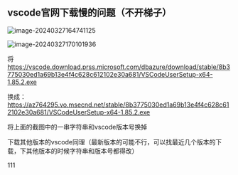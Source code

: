 ## vscode官网下载慢的问题（不开梯子）

![image-20240327164741125](C:\Users\tanyanyan\AppData\Roaming\Typora\typora-user-images\image-20240327164741125.png)

![image-20240327170101936](C:\Users\tanyanyan\AppData\Roaming\Typora\typora-user-images\image-20240327170101936.png)

将　https://vscode.download.prss.microsoft.com/dbazure/download/stable/8b3775030ed1a69b13e4f4c628c612102e30a681/VSCodeUserSetup-x64-1.85.2.exe

换成： https://az764295.vo.msecnd.net/stable/8b3775030ed1a69b13e4f4c628c612102e30a681/VSCodeUserSetup-x64-1.85.2.exe

将上面的截图中的一串字符串和vscode版本号换掉 

下载其他版本的vscode同理（最新版本的可能不行，可以找最近几个版本的下载，下其他版本的时候字符串和版本号都得改）

111